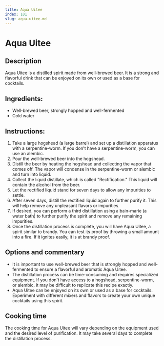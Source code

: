 ```yaml
---
title: Aqua Uitee
index: 101
slug: aqua-uitee.md
---
```


# Aqua Uitee

## Description
Aqua Uitee is a distilled spirit made from well-brewed beer. It is a strong and flavorful drink that can be enjoyed on its own or used as a base for cocktails.

## Ingredients:
- Well-brewed beer, strongly hopped and well-fermented
- Cold water

## Instructions:
1. Take a large hogshead (a large barrel) and set up a distillation apparatus with a serpentine-worm. If you don't have a serpentine-worm, you can use an alembic.
2. Pour the well-brewed beer into the hogshead.
3. Distill the beer by heating the hogshead and collecting the vapor that comes off. The vapor will condense in the serpentine-worm or alembic and turn into liquid.
4. Collect the liquid distillate, which is called "Rectification." This liquid will contain the alcohol from the beer.
5. Let the rectified liquid stand for seven days to allow any impurities to settle.
6. After seven days, distill the rectified liquid again to further purify it. This will help remove any unpleasant flavors or impurities.
7. If desired, you can perform a third distillation using a bain-marie (a water bath) to further purify the spirit and remove any remaining impurities.
8. Once the distillation process is complete, you will have Aqua Uitee, a spirit similar to brandy. You can test its proof by throwing a small amount into a fire. If it ignites easily, it is at brandy proof.

## Options and commentary
- It is important to use well-brewed beer that is strongly hopped and well-fermented to ensure a flavorful and aromatic Aqua Uitee.
- The distillation process can be time-consuming and requires specialized equipment. If you don't have access to a hogshead, serpentine-worm, or alembic, it may be difficult to replicate this recipe exactly.
- Aqua Uitee can be enjoyed on its own or used as a base for cocktails. Experiment with different mixers and flavors to create your own unique cocktails using this spirit.

## Cooking time
The cooking time for Aqua Uitee will vary depending on the equipment used and the desired level of purification. It may take several days to complete the distillation process.